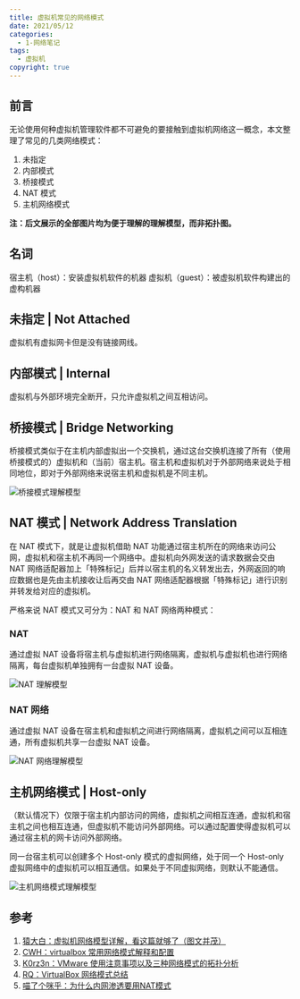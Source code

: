 ```yaml
---
title: 虚拟机常见的网络模式
date: 2021/05/12
categories:
  - 1-网络笔记
tags:
  - 虚拟机
copyright: true
---
```


## 前言

无论使用何种虚拟机管理软件都不可避免的要接触到虚拟机网络这一概念，本文整理了常见的几类网络模式：
1. 未指定
2. 内部模式
3. 桥接模式
4. NAT 模式
5. 主机网络模式

**注：后文展示的全部图片均为便于理解的理解模型，而非拓扑图。**

## 名词

宿主机（host）：安装虚拟机软件的机器
虚拟机（guest）：被虚拟机软件构建出的虚构机器


## 未指定 | Not Attached

虚拟机有虚拟网卡但是没有链接网线。

## 内部模式 | Internal

虚拟机与外部环境完全断开，只允许虚拟机之间互相访问。

## 桥接模式 | Bridge Networking

桥接模式类似于在主机内部虚拟出一个交换机，通过这台交换机连接了所有（使用桥接模式的）虚拟机和（当前）宿主机。宿主机和虚拟机对于外部网络来说处于相同地位，即对于外部网络来说宿主机和虚拟机是不同主机。

![桥接模式理解模型][6]

## NAT 模式 | Network Address Translation

在 NAT 模式下，就是让虚拟机借助 NAT 功能通过宿主机所在的网络来访问公网，虚拟机和宿主机不再同一个网络中。虚拟机向外网发送的请求数据会交由 NAT 网络适配器加上「特殊标记」后并以宿主机的名义转发出去，外网返回的响应数据也是先由主机接收让后再交由 NAT 网络适配器根据「特殊标记」进行识别并转发给对应的虚拟机。

严格来说 NAT 模式又可分为：NAT 和 NAT 网络两种模式：

### NAT

通过虚拟 NAT 设备将宿主机与虚拟机进行网络隔离，虚拟机与虚拟机也进行网络隔离，每台虚拟机单独拥有一台虚拟 NAT 设备。

![NAT 理解模型][7]

### NAT 网络

通过虚拟 NAT 设备在宿主机和虚拟机之间进行网络隔离，虚拟机之间可以互相连通，所有虚拟机共享一台虚拟 NAT 设备。

![NAT 网络理解模型][8]

## 主机网络模式 | Host-only  

（默认情况下）仅限于宿主机内部访问的网络，虚拟机之间相互连通，虚拟机和宿主机之间也相互连通，但虚拟机不能访问外部网络。可以通过配置使得虚拟机可以通过宿主机的网卡访问外部网络。

同一台宿主机可以创建多个 Host-only 模式的虚拟网络，处于同一个 Host-only 虚拟网络中的虚拟机可以相互通信。如果处于不同虚拟网络，则默认不能通信。

![主机网络模式理解模型][9]

## 参考

1. [猿大白：虚拟机网络模型详解，看这篇就够了（图文并茂）][1]
2. [CWH：virtualbox 常用网络模式解释和配置][2]
3. [K0rz3n：VMware 使用注意事项以及三种网络模式的拓扑分析][3]
4. [RQ：VirtualBox 网络模式总结][4]
5. [喵了个咪乎：为什么内网渗透要用NAT模式][5]

[1]: https://cloud.tencent.com/developer/article/1432433
[2]: https://cizixs.com/2017/03/09/virtualbox-network-mode-explained/
[3]: https://www.k0rz3n.com/2017/10/27/VMware%20%E4%BD%BF%E7%94%A8%E6%B3%A8%E6%84%8F%E4%BA%8B%E9%A1%B9%E4%BB%A5%E5%8F%8A%E4%B8%89%E7%A7%8D%E7%BD%91%E7%BB%9C%E6%A8%A1%E5%BC%8F%E7%9A%84%E6%8B%93%E6%89%91%E5%88%86%E6%9E%90/
[4]: https://rqsir.github.io/2019/05/23/VirtualBox-%E7%BD%91%E7%BB%9C%E6%A8%A1%E5%BC%8F%E6%80%BB%E7%BB%93/
[5]: https://y1ng.org/2019/12/06/%E4%B8%BA%E4%BB%80%E4%B9%88%E5%86%85%E7%BD%91%E6%B8%97%E9%80%8F%E8%A6%81%E7%94%A8NAT%E6%A8%A1%E5%BC%8F/
[6]: https://img.blanc.site//wiki/img/20210512210359.png
[7]: https://img.blanc.site//wiki/img/20210512154009.png
[8]: https://img.blanc.site//wiki/img/20210512154008.png
[9]: https://img.blanc.site//wiki/img/20210512210620.png